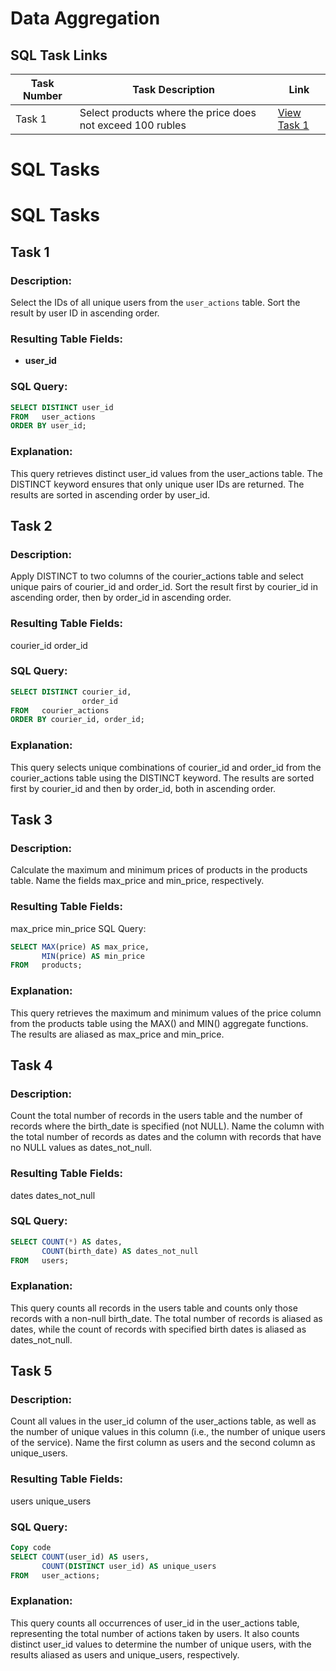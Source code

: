 # Data Aggregation

## SQL Task Links

| Task Number | Task Description                                     | Link                                     |
|-------------|-----------------------------------------------------|------------------------------------------|
| Task 1      | Select products where the price does not exceed 100 rubles | [View Task 1](#task-1)                  |



# SQL Tasks

# SQL Tasks

## Task 1

### Description:
Select the IDs of all unique users from the `user_actions` table. Sort the result by user ID in ascending order.
### Resulting Table Fields:
- **user_id**
### SQL Query:
```sql
SELECT DISTINCT user_id
FROM   user_actions
ORDER BY user_id;
```
### Explanation:
This query retrieves distinct user_id values from the user_actions table. The DISTINCT keyword ensures that only unique user IDs are returned. The results are sorted in ascending order by user_id.

## Task 2
### Description:
Apply DISTINCT to two columns of the courier_actions table and select unique pairs of courier_id and order_id. Sort the result first by courier_id in ascending order, then by order_id in ascending order.

### Resulting Table Fields:
courier_id
order_id
### SQL Query:
``` sql
SELECT DISTINCT courier_id,
                order_id
FROM   courier_actions
ORDER BY courier_id, order_id;
```
### Explanation:
This query selects unique combinations of courier_id and order_id from the courier_actions table using the DISTINCT keyword. The results are sorted first by courier_id and then by order_id, both in ascending order.



## Task 3
### Description:
Calculate the maximum and minimum prices of products in the products table. Name the fields max_price and min_price, respectively.
### Resulting Table Fields:
max_price
min_price
SQL Query:
```sql
SELECT MAX(price) AS max_price,
       MIN(price) AS min_price
FROM   products;
```
### Explanation:
This query retrieves the maximum and minimum values of the price column from the products table using the MAX() and MIN() aggregate functions. The results are aliased as max_price and min_price.


## Task 4
### Description:
Count the total number of records in the users table and the number of records where the birth_date is specified (not NULL). Name the column with the total number of records as dates and the column with records that have no NULL values as dates_not_null.
### Resulting Table Fields:
dates
dates_not_null
### SQL Query:
```sql
SELECT COUNT(*) AS dates,
       COUNT(birth_date) AS dates_not_null
FROM   users;
```
### Explanation:
This query counts all records in the users table and counts only those records with a non-null birth_date. The total number of records is aliased as dates, while the count of records with specified birth dates is aliased as dates_not_null.

## Task 5
### Description:
Count all values in the user_id column of the user_actions table, as well as the number of unique values in this column (i.e., the number of unique users of the service). Name the first column as users and the second column as unique_users.
### Resulting Table Fields:
users
unique_users
### SQL Query:
```sql
Copy code
SELECT COUNT(user_id) AS users,
       COUNT(DISTINCT user_id) AS unique_users
FROM   user_actions;
```
### Explanation:
This query counts all occurrences of user_id in the user_actions table, representing the total number of actions taken by users. It also counts distinct user_id values to determine the number of unique users, with the results aliased as users and unique_users, respectively.






